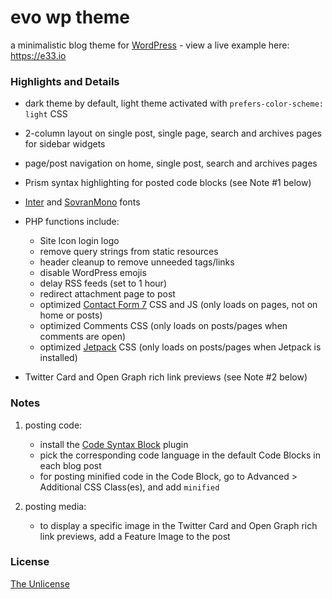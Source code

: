 # evo wp theme

a minimalistic blog theme for [WordPress](https://wordpress.org) - view a live example here: https://e33.io


### Highlights and Details

- dark theme by default, light theme activated with `prefers-color-scheme: light` CSS

- 2-column layout on single post, single page, search and archives pages for sidebar widgets

- page/post navigation on home, single post, search and archives pages

- Prism syntax highlighting for posted code blocks (see Note #1 below)

- [Inter](https://rsms.me/inter) and [SovranMono](https://github.com/e33io/sovran-fonts/tree/main/SovranMono) fonts

- PHP functions include:
	- Site Icon login logo
	- remove query strings from static resources
	- header cleanup to remove unneeded tags/links
	- disable WordPress emojis
	- delay RSS feeds (set to 1 hour)
	- redirect attachment page to post
	- optimized [Contact Form 7](https://contactform7.com) CSS and JS (only loads on pages, not on home or posts)
	- optimized Comments CSS (only loads on posts/pages when comments are open)
	- optimized [Jetpack](https://wordpress.org/plugins/jetpack) CSS (only loads on posts/pages when Jetpack is installed)

- Twitter Card and Open Graph rich link previews (see Note #2 below)

### Notes

1) posting code:
	- install the [Code Syntax Block](https://wordpress.org/plugins/code-syntax-block) plugin 
	- pick the corresponding code language in the default Code Blocks in each blog post
	- for posting minified code in the Code Block, go to Advanced > Additional CSS Class(es), and add `minified`

2) posting media:
	- to display a specific image in the Twitter Card and Open Graph rich link previews, add a Feature Image to the post

### License
[The Unlicense](https://github.com/e33io/evo-wp-theme/blob/main/LICENSE)

